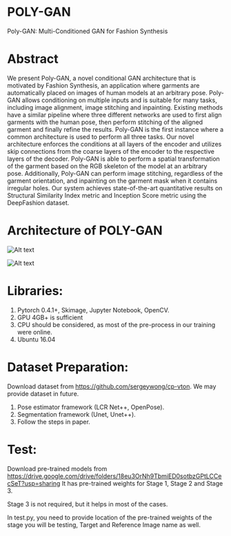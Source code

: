# POLY-GAN
Poly-GAN: Multi-Conditioned GAN for Fashion Synthesis
# Abstract

We present Poly-GAN, a novel conditional GAN architecture that is motivated
by Fashion Synthesis, an application where garments are automatically placed on
images of human models at an arbitrary pose. Poly-GAN allows conditioning on
multiple inputs and is suitable for many tasks, including image alignment, image
stitching and inpainting. Existing methods have a similar pipeline where three
different networks are used to first align garments with the human pose, then
perform stitching of the aligned garment and finally refine the results. Poly-GAN
is the first instance where a common architecture is used to perform all three tasks.
Our novel architecture enforces the conditions at all layers of the encoder and
utilizes skip connections from the coarse layers of the encoder to the respective
layers of the decoder. Poly-GAN is able to perform a spatial transformation of the
garment based on the RGB skeleton of the model at an arbitrary pose. Additionally,
Poly-GAN can perform image stitching, regardless of the garment orientation,
and inpainting on the garment mask when it contains irregular holes. Our system
achieves state-of-the-art quantitative results on Structural Similarity Index metric
and Inception Score metric using the DeepFashion dataset.


# Architecture of POLY-GAN
![Alt text](https://github.com/nile649/POLY-GAN/blob/master/images/Pipeline_Poly_Gan_final_3.png?raw=true "Flow Diagram")

![Alt text](https://github.com/nile649/POLY-GAN/blob/master/images/Poly_Gan_Inside(1)(2)(3)(1)(1).png?raw=true "Architecture")

# Libraries:
1. Pytorch 0.4.1+, Skimage, Jupyter Notebook, OpenCV.
2. GPU 4GB+ is sufficient
3. CPU should be considered, as most of the pre-process in our training were online.
4. Ubuntu 16.04

# Dataset Preparation:
Download dataset from https://github.com/sergeywong/cp-vton.
We may provide dataset in future.
1. Pose estimator framework (LCR Net++, OpenPose).
2. Segmentation framework (Unet, Unet++).
3. Follow the steps in paper.


# Test:
Download pre-trained models from https://drive.google.com/drive/folders/18eu3OrNh9TbmiED0sotbzGPtLCCecSeT?usp=sharing
It has pre-trained weights for Stage 1, Stage 2 and Stage 3.

Stage 3 is not required, but it helps in most of the cases.

In test.py, you need to provide location of the pre-trained weights of the stage you will be testing, Target and Reference Image name as well.

